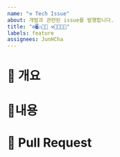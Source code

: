 ```yaml
---
name: "⚒️ Tech Issue"
about: 개발과 관련된 issue를 발행합니다.
title: "⚙️🖥️♺📝🔐 ⚒️🔧🚀🚨🧹"
labels: feature
assignees: JunHCha
---
```


# 📍 개요

# 📍내용

# 📍 Pull Request
